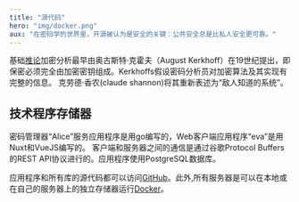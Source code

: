 ```yaml
---
title: "源代码"
hero: "img/docker.png"
aux: "在密码学的世界里，开源被认为是安全的关键：公共安全总是比私人安全更可靠。"
---
```


基础[推论](https://zh.wikipedia.org/wiki/柯克霍夫原則)加密分析最早由奥古斯特·克霍夫（August Kerkhoff）在19世纪提出，即保密必须完全由加密密钥组成。Kerkhoffs假设密码分析员对加密算法及其实现有完整的信息。
克劳德·香农(claude shannon)将其重新表述为“敌人知道的系统”。

## 技术程序存储器

密码管理器“Alice”服务应用程序是用go编写的，Web客户端应用程序“eva”是用Nuxt和VueJS编写的。
客户端和服务器之间的通信是通过谷歌Protocol Buffers的REST API协议进行的。应用程序使用PostgreSQL数据库。

应用程序和所有库的源代码都可以访问[GitHub](https://github.com/wault-pw)。此外,所有服务器是可以在本地或在自己的服务器上的独立存储器运行[Docker](https://github.com/orgs/wault-pw/packages)。
